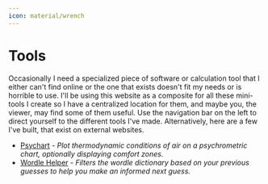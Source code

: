 ```yaml
---
icon: material/wrench
---
```

# Tools

Occasionally I need a specialized piece of software or calculation tool that I either can't find online or the one that exists doesn't fit my needs or is horrible to use. I'll be using this website as a composite for all these mini-tools I create so I have a centralized location for them, and maybe you, the viewer, may find some of them useful. Use the navigation bar on the left to direct yourself to the different tools I've made. Alternatively, here are a few I've built, that exist on external websites.

- [Psychart](https://psychart.nicfv.com/) - *Plot thermodynamic conditions of air on a psychrometric chart, optionally displaying comfort zones.*
- [Wordle Helper](https://wordle.nicfv.com/) - *Filters the wordle dictionary based on your previous guesses to help you make an informed next guess.*